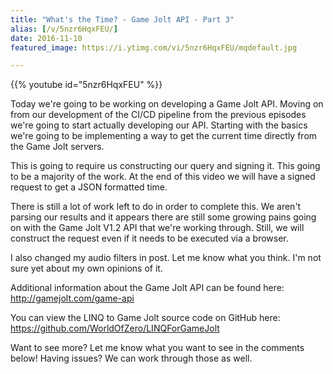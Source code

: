```yaml
---
title: "What's the Time? - Game Jolt API - Part 3"
alias: [/v/5nzr6HqxFEU/]
date: 2016-11-10
featured_image: https://i.ytimg.com/vi/5nzr6HqxFEU/mqdefault.jpg

---
```


{{% youtube id="5nzr6HqxFEU" %}}

Today we're going to be working on developing a Game Jolt API. Moving on from our development of the CI/CD pipeline from the previous episodes we're going to start actually developing our API. Starting with the basics we're going to be implementing a way to get the current time directly from the Game Jolt servers.

This is going to require us constructing our query and signing it. This going to be a majority of the work. At the end of this video we will have a signed request to get a JSON formatted time.

There is still a lot of work left to do in order to complete this. We aren't parsing our results and it appears there are still some growing pains going on with the Game Jolt V1.2 API that we're working through. Still, we will construct the request even if it needs to be executed via a browser.

I also changed my audio filters in post. Let me know what you think. I'm not sure yet about my own opinions of it.

Additional information about the Game Jolt API can be found here: http://gamejolt.com/game-api

You can view the LINQ to Game Jolt source code on GitHub here: https://github.com/WorldOfZero/LINQForGameJolt

Want to see more? Let me know what you want to see in the comments below! Having issues? We can work through those as well.